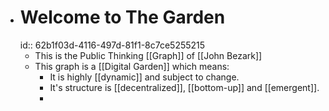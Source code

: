 - # Welcome to The Garden
  id:: 62b1f03d-4116-497d-81f1-8c7ce5255215
	- This is the Public Thinking [[Graph]] of [[John Bezark]]
	- This graph is a [[Digital Garden]] which means:
		- It is highly [[dynamic]] and subject to change.
		- It's structure is [[decentralized]], [[bottom-up]] and [[emergent]].
		-